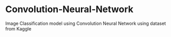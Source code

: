 # Convolution-Neural-Network
Image Classification model using Convolution Neural Network using dataset from Kaggle
